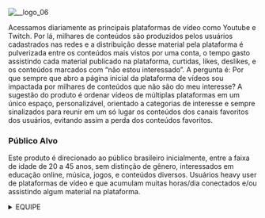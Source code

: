 

![__logo_06](https://user-images.githubusercontent.com/113944864/234692637-53ee922e-5a1a-4ff8-a4a8-aad589690259.png)

Acessamos diariamente as principais plataformas de vídeo como Youtube e Twitch. Por lá, milhares de conteúdos são produzidos pelos usuários cadastrados nas redes e a distribuição desse material pela plataforma é pulverizada entre os conteúdos mais vistos por uma conta, o tempo gasto assistindo cada material publicado na plataforma, curtidas, likes, deslikes, e os conteúdos marcados com “não estou interessado”.
A pergunta é: Por que sempre que abro a página inicial da plataforma de vídeos sou impactada por milhares de conteúdos que não são do meu interesse? A sugestão do produto é ordenar vídeos de múltiplas plataformas em um único espaço, personalizável, orientado a categorias de interesse e sempre sinalizados para reunir em um só lugar os conteúdos dos canais favoritos dos usuários, evitando assim a perda dos conteúdos favoritos.


### Público Alvo

Este produto é direcionado ao público brasileiro inicialmente, entre a faixa de idade de 20 a 45 anos, sem distinção de gênero, interessados em educação online, música, jogos, e conteúdos diversos. Usuários heavy user de plataformas de vídeo e que acumulam muitas horas/dia conectados e/ou assistindo algum material na plataforma.


<details>
  <summary>EQUIPE</summary>
 
- Product Manager: [Davi Kooji](https://www.linkedin.com/in/daviuezono/) | [Lidianne Liberal](https://www.linkedin.com/in/lidianne-liberal-89454b95/) | [Thiago Pirolla](https://www.linkedin.com/in/thiago-pirolla-439086162/)
- Agilista: [João Vitor Gumiero](https://www.linkedin.com/in/jo%C3%A3o-vitor-gumiero-57bb801b3/) | [Leticia Oliveira](https://www.linkedin.com/in/oliveira-leticia/) 
- Head de Produtos: [Vanêssa Santana](https://www.linkedin.com/in/vanessa-patricia/)
- Tech Lead: [Alec Lima](https://www.linkedin.com/in/aleclima-/)
- Mobile: [Alec Lima](https://www.linkedin.com/in/aleclima-/) | [Heloiza Mendes](https://www.linkedin.com/in/heloiza-mendes-785708214) | [Adriano Alves](https://www.linkedin.com/in/adriano-alves-4294b2168/)
- Backend: [Higor Feijó](https://www.linkedin.com/in/higorfeijo/) | [Lucas Cardoso](https://www.linkedin.com/in/lcscardoso/) | [Victor Lima](https://www.linkedin.com/in/vitor-lima/)
- UX/ UI: [Sthefany Beltrão](https://www.linkedin.com/in/sthefany-beltr%C3%A3o-5b4979162/) | [Matheus Augusto](https://www.linkedin.com/in/matheus-augusto)
- QA: [Janaína Andrade](https://www.linkedin.com/in/janaina-andrade/)

</details>
